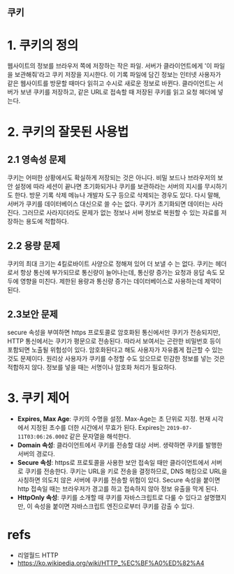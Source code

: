 쿠키
---

# 1. 쿠키의 정의
웹사이트의 정보를 브라우저 쪽에 저장하는 작은 파일. 서버가 클라이언트에게 '이 파일을 보관해줘'라고 쿠키 저장을 지시한다. 이 기록 파일에 담긴 정보는 인터넷 사용자가 같은 웹사이트를 방문할 때마다 읽히고 수시로 새로운 정보로 바뀐다. 클라이언트는 서버가 보낸 쿠키를 저장하고, 같은 URL로 접속할 때 저장된 쿠키를 읽고 요청 헤더에 넣는다.

# 2. 쿠키의 잘못된 사용법
## 2.1 영속성 문제
쿠키는 어떠한 상황에서도 확실하게 저장되는 것은 아니다. 비밀 보드나 브라우저의 보안 설정에 따라 세션이 끝나면 초기화되거나 쿠키를 보관하라는 서버의 지시를 무시하기도 한다. 방문 기록 삭제 메뉴나 개발자 도구 등으로 삭제되는 경우도 있다. 다시 말해, 서버가 쿠키를 데이터베이스 대신으로 쓸 수는 없다. 쿠키가 초기화되면 데이터는 사라진다. 그러므로 사라지더라도 문제가 없는 정보나 서버 정보로 복원할 수 있는 자료를 저장하는 용도에 적합하다.

## 2.2 용량 문제
쿠키의 최대 크기는 4킬로바이트 사양으로 정해져 있어 더 보낼 수 는 없다. 쿠키는 헤더로서 항상 통신에 부가되므로 통신량이 늘어나는데, 통신량 증가는 요청과 응답 속도 모두에 영향을 미친다. 제한된 용량과 통신량 증가는 데이터베이스로 사용하는데 제약이 된다.

## 2.3보안 문제
secure 속성을 부여하면 https 프로토콜로 암호화된 통신에서만 쿠키가 전송되지만, HTTP 통신에서는 쿠키가 평문으로 전송된다. 따라서 보여서는 곤란한 비밀번호 등이 포함되면 노출될 위험성이 있다. 암호화된다고 해도 사용자가 자유롭게 접근할 수 있는 것도 문제이다. 원리상 사용자가 쿠키를 수정할 수도 있으므로 민감한 정보를 넣는 것은 적합하지 않다. 정보를 넣을 때는 서명이나 암호화 처리가 필요하다.

# 3. 쿠키 제어
* **Expires, Max Age**: 쿠키의 수명을 설정. Max-Age는 초 단위로 지정. 현재 시각에서 지정된 초수를 더한 시간에서 무효가 된다. Expires는 `2019-07-11T03:06:26.000Z` 같은 문자열을 해석한다.
* **Domain 속성**: 클라이언트에서 쿠키를 전송할 대상 서버. 생략하면 쿠키를 발행한 서버의 경로다.
* **Secure 속성**: https로 프로토콜을 사용한 보안 접속일 때만 클라이언트에서 서버로 쿠키를 전송한다. 쿠키는 URL을 키로 전송을 결정하므로, DNS 해킹으로 URL을 사칭하면 의도치 않은 서버에 쿠키를 전송할 위험이 있다. Secure 속성을 붙이면 http 접속일 때는 브라우저가 경고를 하고 접속하지 않아 정보 유출을 막게 된다.
* **HttpOnly 속성**: 쿠키를 소개할 때 쿠키를 자바스크립트로 다룰 수 있다고 설명했지만, 이 속성을 붙이면 자바스크립트 엔진으로부터 쿠키를 감출 수 있다.

# refs
- 리얼월드 HTTP
- https://ko.wikipedia.org/wiki/HTTP_%EC%BF%A0%ED%82%A4
